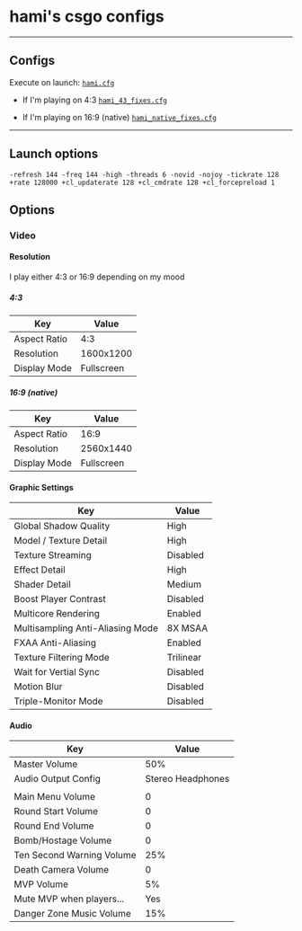 # hami's csgo configs

---

## Configs

Execute on launch:
[`hami.cfg`](configs/hami.cfg)

 - If I'm playing on 4:3
   [`hami_43_fixes.cfg`](configs/hami_43_fixes.cfg)
  
 - If I'm playing on 16:9 (native)
   [`hami_native_fixes.cfg`](configs/hami_native_fixes.cfg)

---

## Launch options
```
-refresh 144 -freq 144 -high -threads 6 -novid -nojoy -tickrate 128 +rate 128000 +cl_updaterate 128 +cl_cmdrate 128 +cl_forcepreload 1
```

## Options

### Video

#### Resolution
I play either 4:3 or 16:9 depending on my mood

##### 4:3
| Key           | Value       |
|---------------|-------------|
| Aspect Ratio  | 4:3         |
| Resolution    | 1600x1200   |
| Display Mode  | Fullscreen  |

##### 16:9 (native)
| Key           | Value       |
|---------------|-------------|
| Aspect Ratio  | 16:9        |
| Resolution    | 2560x1440   |
| Display Mode  | Fullscreen  |

#### Graphic Settings
| Key                               | Value      |
|-----------------------------------|------------|
| Global Shadow Quality             | High       |
| Model / Texture Detail            | High       |
| Texture Streaming                 | Disabled   |
| Effect Detail                     | High       |
| Shader Detail                     | Medium     |
| Boost Player Contrast             | Disabled   |
| Multicore Rendering               | Enabled    |
| Multisampling Anti-Aliasing Mode  | 8X MSAA    |
| FXAA Anti-Aliasing                | Enabled    |
| Texture Filtering Mode            | Trilinear  |
| Wait for Vertial Sync             | Disabled   |
| Motion Blur                       | Disabled   |
| Triple-Monitor Mode               | Disabled   |

#### Audio
| Key                       | Value              |
|---------------------------|--------------------|
| Master Volume             | 50%                |
| Audio Output Config       | Stereo Headphones  | 
|                           |                    |
| Main Menu Volume          | 0                  |
| Round Start Volume        | 0                  |
| Round End Volume          | 0                  |
| Bomb/Hostage Volume       | 0                  |
| Ten Second Warning Volume | 25%                |
| Death Camera Volume       | 0                  |
| MVP Volume                | 5%                 |
| Mute MVP when players...  | Yes                |
| Danger Zone Music Volume  | 15%                |

